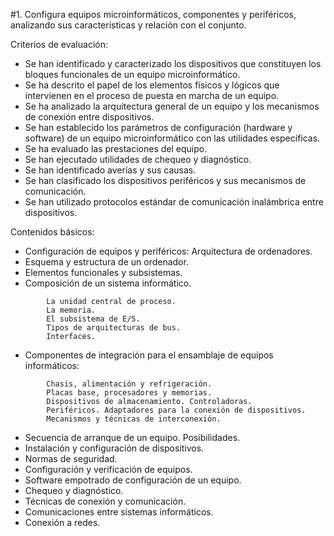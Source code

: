 
#1. Configura equipos microinformáticos, componentes y periféricos, analizando sus características y relación con el conjunto.

Criterios de evaluación:

* Se han identificado y caracterizado los dispositivos que constituyen los bloques funcionales de un equipo microinformático.
* Se ha descrito el papel de los elementos físicos y lógicos que intervienen en el proceso de puesta en marcha de un equipo.
* Se ha analizado la arquitectura general de un equipo y los mecanismos de conexión entre dispositivos.
* Se han establecido los parámetros de configuración (hardware y software) de un equipo microinformático con las utilidades específicas.
* Se ha evaluado las prestaciones del equipo.
* Se han ejecutado utilidades de chequeo y diagnóstico.
* Se han identificado averías y sus causas.
* Se han clasificado los dispositivos periféricos y sus mecanismos de comunicación.
* Se han utilizado protocolos estándar de comunicación inalámbrica entre dispositivos.

Contenidos básicos:

* Configuración de equipos y periféricos: Arquitectura de ordenadores.
* Esquema y estructura de un ordenador.
* Elementos funcionales y subsistemas.
* Composición de un sistema informático.
```
        La unidad central de proceso.
        La memoria.
        El subsistema de E/S.
        Tipos de arquitecturas de bus.
        Interfaces.
``` 
* Componentes de integración para el ensamblaje de equipos informáticos:
```
        Chasis, alimentación y refrigeración.
        Placas base, procesadores y memorias.
        Dispositivos de almacenamiento. Controladoras.
        Periféricos. Adaptadores para la conexión de dispositivos.
        Mecanismos y técnicas de interconexión.
```
* Secuencia de arranque de un equipo. Posibilidades.
* Instalación y configuración de dispositivos.
* Normas de seguridad.
* Configuración y verificación de equipos.
* Software empotrado de configuración de un equipo.
* Chequeo y diagnóstico.
* Técnicas de conexión y comunicación.
* Comunicaciones entre sistemas informáticos.
* Conexión a redes.

